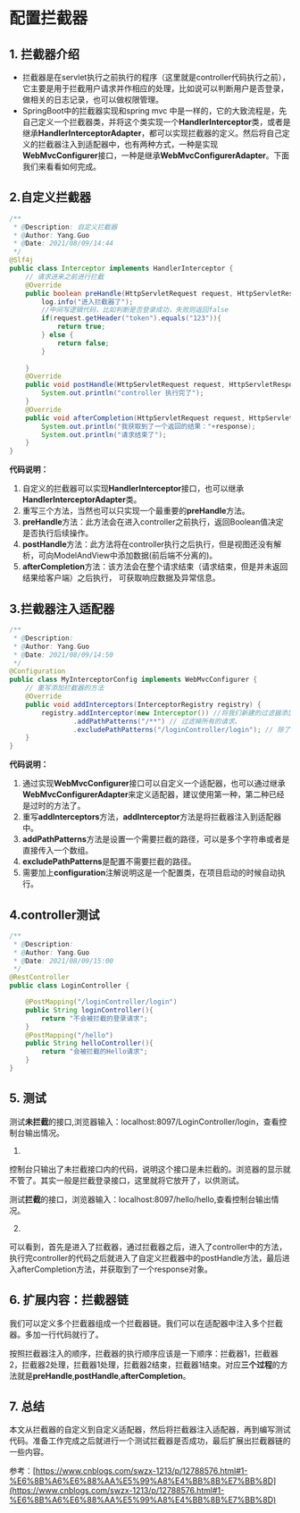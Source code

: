 # 配置拦截器

## 1. 拦截器介绍

- 拦截器是在servlet执行之前执行的程序（这里就是controller代码执行之前），它主要是用于拦截用户请求并作相应的处理，比如说可以判断用户是否登录，做相关的日志记录，也可以做权限管理。
- SpringBoot中的拦截器实现和spring mvc 中是一样的，它的大致流程是，先自己定义一个拦截器类，并将这个类实现一个**HandlerInterceptor**类，或者是继承**HandlerInterceptorAdapter**，都可以实现拦截器的定义。然后将自己定义的拦截器注入到适配器中，也有两种方式，一种是实现**WebMvcConfigurer**接口，一种是继承**WebMvcConfigurerAdapter**。下面我们来看看如何完成。

## 2.自定义拦截器

```java
/**
 * @Description: 自定义拦截器
 * @Author: Yang.Guo
 * @Date: 2021/08/09/14:44
 */
@Slf4j
public class Interceptor implements HandlerInterceptor {
    // 请求进来之前进行拦截
    @Override
    public boolean preHandle(HttpServletRequest request, HttpServletResponse response, Object handler) throws Exception {
        log.info("进入拦截器了");
        //中间写逻辑代码，比如判断是否登录成功，失败则返回false
        if(request.getHeader("token").equals("123")){
            return true;
        } else {
            return false;
        }
        
    }
    @Override
    public void postHandle(HttpServletRequest request, HttpServletResponse response, Object handler, ModelAndView modelAndView) throws Exception {
        System.out.println("controller 执行完了");
    }
    @Override
    public void afterCompletion(HttpServletRequest request, HttpServletResponse response, Object handler, Exception ex) {
        System.out.println("我获取到了一个返回的结果："+response);
        System.out.println("请求结束了");
    }
}
```

**代码说明：**

1. 自定义的拦截器可以实现**HandlerInterceptor**接口，也可以继承**HandlerInterceptorAdapter**类。
2. 重写三个方法，当然也可以只实现一个最重要的**preHandle**方法。
3. **preHandle**方法：此方法会在进入controller之前执行，返回Boolean值决定是否执行后续操作。
4. **postHandle**方法：此方法将在controller执行之后执行，但是视图还没有解析，可向ModelAndView中添加数据(前后端不分离的)。
5. **afterCompletion**方法：该方法会在整个请求结束（请求结束，但是并未返回结果给客户端）之后执行， 可获取响应数据及异常信息。

## 3.拦截器注入适配器

```java
/**
 * @Description:
 * @Author: Yang.Guo
 * @Date: 2021/08/09/14:50
 */
@Configuration
public class MyInterceptorConfig implements WebMvcConfigurer {
    // 重写添加拦截器的方法
    @Override
    public void addInterceptors(InterceptorRegistry registry) {
        registry.addInterceptor(new Interceptor()) //将我们新建的过滤器添加进装配器中
                .addPathPatterns("/**") // 过滤掉所有的请求。
                .excludePathPatterns("/loginController/login"); // 除了那些请求。
    }
}
```

**代码说明：**

1. 通过实现**WebMvcConfigurer**接口可以自定义一个适配器，也可以通过继承**WebMvcConfigurerAdapter**来定义适配器，建议使用第一种，第二种已经是过时的方法了。
2. 重写**addInterceptors**方法，**addInterceptor**方法是将拦截器注入到适配器中。
3. **addPathPatterns**方法是设置一个需要拦截的路径，可以是多个字符串或者是直接传入一个数组。
4. **excludePathPatterns**是配置不需要拦截的路径。
5. 需要加上**configuration**注解说明这是一个配置类，在项目启动的时候自动执行。

## 4.controller测试

```java
/**
 * @Description:
 * @Author: Yang.Guo
 * @Date: 2021/08/09/15:00
 */
@RestController
public class LoginController {

    @PostMapping("/loginController/login")
    public String loginController(){
        return "不会被拦截的登录请求";
    }
    @PostMapping("/hello")
    public String helloController(){
        return "会被拦截的Hello请求";
    }
}
```

## 5. 测试

测试**未拦截**的接口,浏览器输入：localhost:8097/LoginController/login，查看控制台输出情况。

1. 
控制台只输出了未拦截接口内的代码，说明这个接口是未拦截的。浏览器的显示就不管了。其实一般是拦截登录接口，这里就将它放开了，以供测试。

测试**拦截**的接口，浏览器输入：localhost:8097/hello/hello,查看控制台输出情况。

2. 
可以看到，首先是进入了拦截器，通过拦截器之后，进入了controller中的方法，执行完controller的代码之后就进入了自定义拦截器中的postHandle方法，最后进入afterCompletion方法，并获取到了一个response对象。


## 6. 扩展内容：拦截器链

我们可以定义多个拦截器组成一个拦截器链。我们可以在适配器中注入多个拦截器。多加一行代码就行了。

按照拦截器注入的顺序，拦截器的执行顺序应该是一下顺序：拦截器1，拦截器2，拦截器2处理，拦截器1处理，拦截器2结束，拦截器1结束。对应**三个过程**的方法就是**preHandle**,**postHandle**,**afterCompletion**。

## 7. 总结

本文从拦截器的自定义到自定义适配器，然后将拦截器注入适配器，再到编写测试代码。准备工作完成之后就进行一个测试拦截器是否成功，最后扩展出拦截器链的一些内容。

参考：[https://www.cnblogs.com/swzx-1213/p/12788576.html#1-%E6%8B%A6%E6%88%AA%E5%99%A8%E4%BB%8B%E7%BB%8D](https://www.cnblogs.com/swzx-1213/p/12788576.html#1-%E6%8B%A6%E6%88%AA%E5%99%A8%E4%BB%8B%E7%BB%8D)
